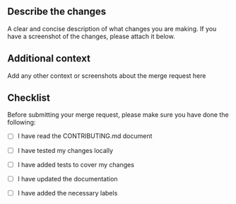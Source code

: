 ## Describe the changes

A clear and concise description of what changes you are making.
If you have a screenshot of the changes, please attach it below.

## Additional context

Add any other context or screenshots about the merge request here

## Checklist

Before submitting your merge request, please make sure you have done the following:
- [ ] I have read the CONTRIBUTING.md document
- [ ] I have tested my changes locally
- [ ] I have added tests to cover my changes
- [ ] I have updated the documentation
- [ ] I have added the necessary labels

